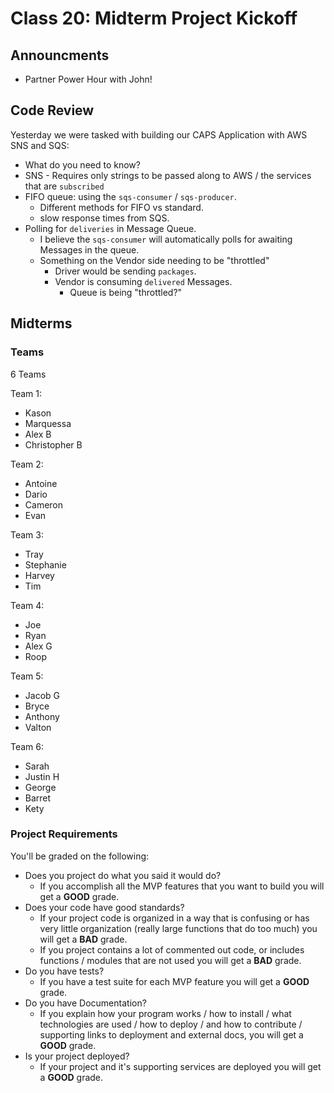 # Class 20: Midterm Project Kickoff

## Announcments

* Partner Power Hour with John!

## Code Review

Yesterday we were tasked with building our CAPS Application with AWS SNS and SQS:

* What do you need to know?
* SNS - Requires only strings to be passed along to AWS / the services that are `subscribed`
* FIFO queue: using the `sqs-consumer` / `sqs-producer`.
  * Different methods for FIFO vs standard.
  * slow response times from SQS.
* Polling for `deliveries` in Message Queue.
  * I believe the `sqs-consumer` will automatically polls for awaiting Messages in the queue.
  * Something on the Vendor side needing to be "throttled"
    * Driver would be sending `packages`.
    * Vendor is consuming `delivered` Messages.
      * Queue is being "throttled?"

## Midterms

### Teams

6 Teams

Team 1:

* Kason
* Marquessa
* Alex B
* Christopher B

Team 2:

* Antoine
* Dario
* Cameron
* Evan

Team 3:

* Tray
* Stephanie
* Harvey
* Tim

Team 4:

* Joe
* Ryan
* Alex G
* Roop

Team 5:

* Jacob G
* Bryce
* Anthony
* Valton

Team 6:

* Sarah
* Justin H
* George
* Barret
* Kety

### Project Requirements

You'll be graded on the following:

* Does you project do what you said it would do?
  * If you accomplish all the MVP features that you want to build you will get a **GOOD** grade.
* Does your code have good standards?
  * If your project code is organized in a way that is confusing or has very little organization (really large functions that do too much) you will get a **BAD** grade.
  * If you project contains a lot of commented out code, or includes functions / modules that are not used you will get a **BAD** grade.
* Do you have tests?
  * If you have a test suite for each MVP feature you will get a **GOOD** grade.
* Do you have Documentation?
  * If you explain how your program works / how to install / what technologies are used / how to deploy / and how to contribute / supporting links to deployment and external docs, you will get a **GOOD** grade.
* Is your project deployed?
  * If your project and it's supporting services are deployed you will get a **GOOD** grade.
